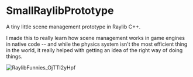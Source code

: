 # SmallRaylibPrototype
A tiny little scene management prototype in Raylib C++.  


I made this to really learn how scene management works in game engines in native code -- and while the physics system isn't the most efficient thing in the world, it really helped with getting an idea of the right way of doing things.  

![RaylibFunnies_OjTTI2yHpf](https://user-images.githubusercontent.com/33378443/169711655-7fba5e44-8fbe-4d99-8cb9-6cf8b16b9f86.gif)
